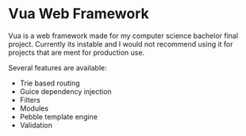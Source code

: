 # Vua Web Framework

Vua is a web framework made for my computer science bachelor final project.
Currently its instable and I would not recommend using it for projects that are ment for production use.

Several features are available:

 * Trie based routing
 * Guice dependency injection
 * Filters
 * Modules
 * Pebble template engine
 * Validation